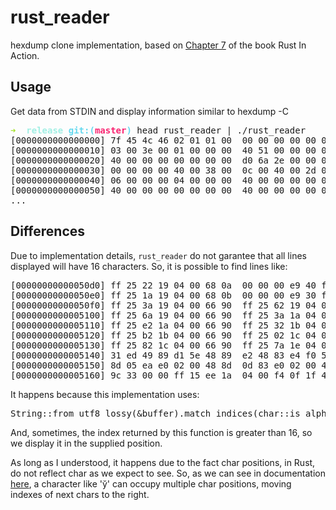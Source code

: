 # rust_reader
hexdump clone implementation, based on [Chapter 7](https://livebook.manning.com/book/rust-in-action/chapter-7/v-12/38) of the book Rust In Action.

## Usage

Get data from STDIN and display information similar to hexdump -C

<pre><font color="#A6E22E"><b>➜  </b></font><font color="#A1EFE4"><b>release</b></font> <font color="#66D9EF"><b>git:(</b></font><font color="#F92672"><b>master</b></font><font color="#66D9EF"><b>)</b></font> head rust_reader | ./rust_reader
[0000000000000000] 7f 45 4c 46 02 01 01 00  00 00 00 00 00 00 00 00   |.ELF............|
[0000000000000010] 03 00 3e 00 01 00 00 00  40 51 00 00 00 00 00 00   |.........Q......|
[0000000000000020] 40 00 00 00 00 00 00 00  d0 6a 2e 00 00 00 00 00   |...........j....|
[0000000000000030] 00 00 00 00 40 00 38 00  0c 00 40 00 2d 00 2c 00   |......8.........|
[0000000000000040] 06 00 00 00 04 00 00 00  40 00 00 00 00 00 00 00   |................|
[0000000000000050] 40 00 00 00 00 00 00 00  40 00 00 00 00 00 00 00   |................|
...
</pre>

## Differences

Due to implementation details, `rust_reader` do not garantee that all lines displayed will have 16 characters. So, it is possible to find lines like:

<pre>[00000000000050d0] ff 25 22 19 04 00 68 0a  00 00 00 e9 40 ff ff ff   |........h.......|
[00000000000050e0] ff 25 1a 19 04 00 68 0b  00 00 00 e9 30 ff ff ff   |........h.......0|
[00000000000050f0] ff 25 3a 19 04 00 66 90  ff 25 62 19 04 00 66 90   |........f.......b...f|
[0000000000005100] ff 25 6a 19 04 00 66 90  ff 25 3a 1a 04 00 66 90   |....j...f...........f|
[0000000000005110] ff 25 e2 1a 04 00 66 90  ff 25 32 1b 04 00 66 90   |..........f.......2...f|
[0000000000005120] ff 25 b2 1b 04 00 66 90  ff 25 02 1c 04 00 66 90   |..........f...........f|
[0000000000005130] ff 25 82 1c 04 00 66 90  ff 25 7a 1e 04 00 66 90   |..........f.......z...f|
[0000000000005140] 31 ed 49 89 d1 5e 48 89  e2 48 83 e4 f0 50 54 4c   |1...I.......H......H.........PTL|
[0000000000005150] 8d 05 ea e0 02 00 48 8d  0d 83 e0 02 00 48 8d 3d   |............H............H|
[0000000000005160] 9c 33 00 00 ff 15 ee 1a  04 00 f4 0f 1f 44 00 00   |...3.................D|
</pre>

It happens because this implementation uses:

<pre>
String::from_utf8_lossy(&buffer).match_indices(char::is_alphanumeric) 
</pre>

And, sometimes, the index returned by this function is greater than 16, so we display it in the supplied position.

As long as I understood, it happens due to the fact char positions, in Rust, do not reflect char as we expect to see. So,
as we can see in documentation [here](https://doc.rust-lang.org/std/string/struct.String.html#method.chars), a character like 'y̆' can occupy multiple char positions, moving indexes of next chars to the right.
